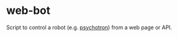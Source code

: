 # web-bot

Script to control a robot (e.g. [psychotron](https://github.com/joegaffey/psychotron)) from a web page or API.
